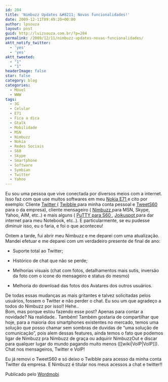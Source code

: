 ```yaml
---
id: 284
title: 'Nimbuzz Updates &#8211; Novas funcionalidades!'
date: 2009-12-11T09:49:20+00:00
author: lpsouza
layout: post
guid: http://luizsouza.com.br/?p=284
permalink: /2009/12/11/nimbuzz-updates-novas-funcionalidades/
aktt_notify_twitter:
  - 'yes'
  - 'yes'
aktt_tweeted:
  - "1"
  - "1"
headerImage: false
star: false
category: blog
categories:
  - Móvel
  - WWW
tags:
  - 3G
  - Celular
  - E71
  - Fica a dica
  - Gtalk
  - Mobilidade
  - MSN
  - Nimbuzz
  - Nokia
  - Redes Sociais
  - S60
  - Skype
  - Smartphone
  - Software
  - Symbian
  - Twitter
  - Yahoo
---
```

Eu sou uma pessoa que vive conectada por diversos meios com a internet. Isso faz com que use muitos softwares em meu   <a href="http://www.nokia.com.br/e71" target="_blank">Nokia E71 </a> e cito por exemplo: Cliente   <a href="http://twitter.com" target="_blank">Twitter </a> (   <a href="http://www.twibble.de" target="_blank">Twibble </a> para minha conta pessoal e   <a href="http://www.tweets60.com" target="_blank">TweetS60 </a> para o da empresa), cliente mensageiro (   <a href="http://www.nimbuzz.com" target="_blank">Nimbuzz </a> para MSN, Skype, Yahoo, AIM, etc..) e mais alguns (   <a href="http://s2putty.sourceforge.net" target="_blank">PuTTY para S60 </a> ,   <a href="http://www.joikuspot.com" target="_blank">Joikuspot </a> para dar internet para meu Notebook, etc..). E particularmente, se eu pudesse diminuir isso, eu o faria, e foi o que aconteceu! 

Ontem a tarde, fui abrir meu Nimbuzz e me deparei com uma atualização. Mandei efetuar e me deparei com um verdadeiro presente de final de ano: 

</p> 

  * Suporte total ao Twitter; 


  * Histórico de chat que não se perde; 


  * Melhorias visuais (chat com fotos, detalhamentos mais sutis, inversão da foto com o icone do mensageiro e status do mesmo) 


  * Melhoria do download das fotos dos Avatares dos outros usuários. 
</ul> 

De todas essas mudanças as mais gritantes e talvez solicitadas pelos usuários, fossem o Twitter e não perder o chat. Eu sou um que agradeço a todos do Nimbuzz por isso!! Hehe..    
Bom, mas porque estou fazendo esse post? Apenas para contar a novidade? Na realidade.. Também! Também gostaria de compartilhar que hoje, para a maioria dos smartphones existentes no mercado, temos uma solução que posso chamar sem sombras de duvidas de &#8220;uma solução de comunicação&#8221;, pois alem dessas features, ainda temos o fato que podemos ligar de Nimbuzz pra Nimbuzz de graça ou adquirir NimbuzzOut e discar para qualquer lugar do mundo pagando muito menos ([[wiki|VoIP|VoIP]]). Chat nos mensageiros, Twitter e VoIP! 

Eu já removi o TweetS60 e só deixo o Twibble para acesso da minha conta Twitter da empresa. E Nimbuzz é titular nos meus acessos a chat e twitter!! 

Publicado pelo [Wordmobi](http://wordmobi.googlecode.com)